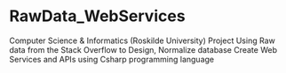 # RawData_WebServices 
Computer Science & Informatics (Roskilde University) Project
Using Raw data from the Stack Overflow to Design, Normalize database
Create Web Services and APIs using Csharp programming language
